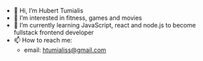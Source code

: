 - 👋 Hi, I’m Hubert Tumialis
- 👀 I’m interested in fitness, games and movies
- 🌱 I’m currently learning JavaScript, react and node.js to become fullstack frontend developer
- 📫 How to reach me: 
  - email: htumialiss@gmail.com

